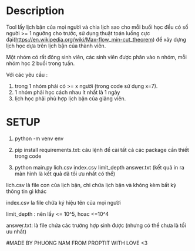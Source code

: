 # Description

Tool lấy lịch bận của mọi người và chia lịch sao cho mỗi buổi học đều có số người >= 1 ngưỡng cho trước, sử dụng thuật toán luồng cực đại(https://en.wikipedia.org/wiki/Max-flow_min-cut_theorem) để xây dựng lịch học dựa trên lịch bận của thành viên.

Một nhóm có rất đông sinh viên, các sinh viên được phân vào n nhóm, mỗi nhóm học 2 buổi trong tuần.

Với các yêu cầu : 

1. trong 1 nhóm phải có >= x người (trong code sử dụng x=7).
2. 1 nhóm phải học cách nhau ít nhất là 1 ngày
3. lịch học phải phù hợp lịch bận của giảng viên.

# SETUP

1. python -m venv env

2. pip install requirements.txt: câu lệnh để cài tất cả các package cần thiết trong code

5. python main.py lich.csv index.csv limit_depth answer.txt (kết quả in ra màn hình là kết quả đã tối ưu nhất có thể)

lich.csv là file con của lịch bận, chỉ chứa lịch bận và không kèm bất kỳ thông tin gì khác

index.csv la file chứa ký hiệu tên của mọi người

limit_depth : nên lấy <= 10^5, hoac <=10^4

answer.txt: là file chứa các trường hợp sinh được (nhưng có thể chưa là tối ưu nhất)

#MADE BY PHUONG NAM FROM PROPTIT WITH LOVE <3
